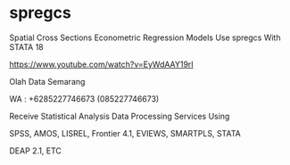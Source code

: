 # spregcs
Spatial Cross Sections Econometric Regression Models Use spregcs With STATA 18

https://www.youtube.com/watch?v=EyWdAAY19rI

Olah Data Semarang

WA : +6285227746673 (085227746673)

Receive Statistical Analysis Data Processing Services Using

SPSS, AMOS, LISREL, Frontier 4.1, EVIEWS, SMARTPLS, STATA

DEAP 2.1, ETC
